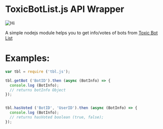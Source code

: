 # ToxicBotList.js API Wrapper
![Hi](https://nodei.co/npm/tbl.js.png?downloads=true&stars=true)

A simple nodejs module helps you to get info/votes of bots from [Toxic Bot List](https://www.toxic-bot-list.ml)
# Examples:
```js
var tbl = require ('tbl.js');

tbl.getBot ('BotID').then (async (BotInfo) => {
  console.log (BotInfo);
  // returns botInfo Object
});


tbl.hasVoted ('BotID', 'UserID').then (async (BotInfo) => {
  console.log (BotInfo);
  // returns hasVoted boolean (true, false);
});
```
